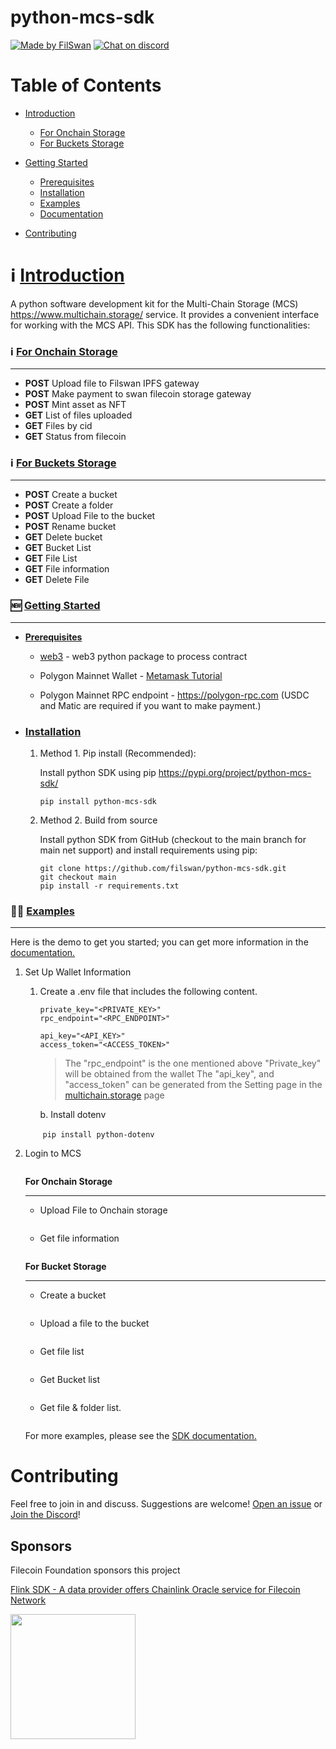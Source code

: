 # python-mcs-sdk

[![Made by FilSwan](https://img.shields.io/badge/made%20by-FilSwan-green.svg)](https://www.filswan.com/)
[![Chat on discord](https://img.shields.io/badge/join%20-discord-brightgreen.svg)](https://discord.com/invite/KKGhy8ZqzK)

# Table of Contents <!-- omit in toc -->

- [Introduction](#introduction)
  - [For Onchain Storage](#onchain)
  - [For Buckets Storage](#buckets)
  
- [Getting Started](#started)
  - [Prerequisites](#prerequisites)
  - [Installation](#installation)
  - [Examples](#examples)
  - [Documentation](#documentation)
- [Contributing](#contributing)

# ℹ️ [Introduction](#introduction)

A python software development kit for the Multi-Chain Storage (MCS) https://www.multichain.storage/ service. It provides a convenient interface for working with the MCS API. This SDK has the following functionalities:

### ℹ️ [For Onchain Storage](#onchain)

---

- **POST**    Upload file to Filswan IPFS gateway
- **POST**    Make payment to swan filecoin storage gateway
- **POST**    Mint asset as NFT
- **GET**     List of files uploaded
- **GET**     Files by cid
- **GET**     Status from filecoin

### ℹ️ [For Buckets Storage](#buckets)

---

* **POST** Create a bucket
* **POST** Create a folder
* **POST** Upload File to the bucket
* **POST** Rename bucket
* **GET** Delete bucket
* **GET** Bucket List
* **GET** File List
* **GET** File information
* **GET** Delete File

### 🆕 [Getting Started](#started)

---

* [**Prerequisites**](#prerequisites)

  * [web3](https://pypi.org/project/web3/) - web3 python package to process contract 

  - Polygon Mainnet Wallet - [Metamask Tutorial](https://docs.filswan.com/getting-started/beginner-walkthrough/public-testnet/setup-metamask)

  - Polygon Mainnet RPC endpoint - https://polygon-rpc.com (USDC and Matic are required if you want to make payment.)

* ### **[Installation](#installation)**

  1. Method 1. Pip install (Recommended):

      Install python SDK using pip https://pypi.org/project/python-mcs-sdk/

     ```
     pip install python-mcs-sdk
     ```

  2. Method 2. Build from source

     Install python SDK from GitHub (checkout to the main branch for main net support) and install requirements using pip:

     ```
     git clone https://github.com/filswan/python-mcs-sdk.git
     git checkout main
     pip install -r requirements.txt
     ```

### 👨‍💻 [Examples](#examples)

---

Here is the demo to get you started; you can get more information in the [documentation.](#https://docs.filswan.com/multi-chain-storage/developer-quickstart/sdk)

1. Set Up Wallet Information

   1. Create a .env file that includes the following content.

      ```
      private_key="<PRIVATE_KEY>"
      rpc_endpoint="<RPC_ENDPOINT>"
      
      api_key="<API_KEY>"
      access_token="<ACCESS_TOKEN>"
      ```

      > The "rpc_endpoint" is the one mentioned above
      > "Private_key" will be obtained from the wallet
      > The "api_key", and "access_token" can be generated from the Setting page in the [multichain.storage](#https://www.multichain.storage/) page

      b. Install dotenv

      ​	`pip install python-dotenv`

2. Login to MCS

   ```
   
   ```

   **For Onchain Storage** 

   ---

   * Upload File to Onchain storage

     ```
     
     ```

   * Get file information

     ``` 

   **For Bucket Storage**

   ---

   * Create a bucket

     ```
     
     ```

   * Upload a file to the bucket

     ```
     ```

   * Get file list

     ```
     
     ```

   * Get Bucket list

     ``` 

   * Get file & folder list.

     ```
     
     ```

   For more examples, please see the [SDK documentation.](https://docs.filswan.com/multi-chain-storage/developer-quickstart/sdk)

# Contributing

Feel free to join in and discuss. Suggestions are welcome! [Open an issue](https://github.com/filswan/python-mcs-sdk/issues) or [Join the Discord](https://discord.com/invite/KKGhy8ZqzK)!

## Sponsors

Filecoin Foundation sponsors this project

[Flink SDK - A data provider offers Chainlink Oracle service for Filecoin Network ](https://github.com/filecoin-project/devgrants/issues/463)

<img src="https://github.com/filswan/flink/blob/main/filecoin.png" width="200">
